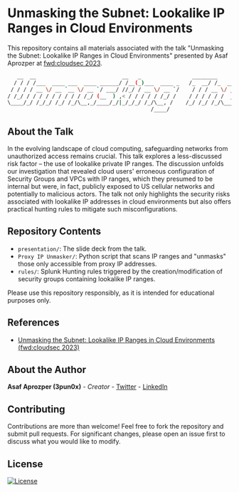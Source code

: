 # Unmasking the Subnet: Lookalike IP Ranges in Cloud Environments
This repository contains all materials associated with the talk "Unmasking the Subnet: Lookalike IP Ranges in Cloud Environments" presented by Asaf Aprozper at [fwd:cloudsec 2023](https://pretalx.com/fwd-cloudsec-2023/talk/XDU89P/).

```bash
   __  __                           __   _                ________            _____       __               __ 
  / / / /___  ____ ___  ____ ______/ /__(_)___  ____ _   /_  __/ /_  ___     / ___/__  __/ /_  ____  ___  / /_
 / / / / __ \/ __ `__ \/ __ `/ ___/ //_/ / __ \/ __ `/    / / / __ \/ _ \    \__ \/ / / / __ \/ __ \/ _ \/ __/
/ /_/ / / / / / / / / / /_/ (__  ) ,< / / / / / /_/ /    / / / / / /  __/   ___/ / /_/ / /_/ / / / /  __/ /_  
\____/_/ /_/_/ /_/ /_/\__,_/____/_/|_/_/_/ /_/\__, /    /_/ /_/ /_/\___/   /____/\__,_/_.___/_/ /_/\___/\__/  
                                             /____/                                                                                            
```

## About the Talk
In the evolving landscape of cloud computing, safeguarding networks from unauthorized access remains crucial. This talk explores a less-discussed risk factor – the use of lookalike private IP ranges. The discussion unfolds our investigation that revealed cloud users' erroneous configuration of Security Groups and VPCs with IP ranges, which they presumed to be internal but were, in fact, publicly exposed to US cellular networks and potentially to malicious actors. The talk not only highlights the security risks associated with lookalike IP addresses in cloud environments but also offers practical hunting rules to mitigate such misconfigurations.

## Repository Contents
- `presentation/`: The slide deck from the talk.
- `Proxy IP Unmasker/`: Python script that scans IP ranges and "unmasks" those only accessible from proxy IP addresses.
- `rules/`: Splunk Hunting rules triggered by the creation/modification of security groups containing lookalike IP ranges.

Please use this repository responsibly, as it is intended for educational purposes only.

## References

- [Unmasking the Subnet: Lookalike IP Ranges in Cloud Environments (fwd:cloudsec 2023)](https://pretalx.com/fwd-cloudsec-2023/talk/XDU89P/)

## About the Author

**Asaf Aprozper (3pun0x)** - *Creator* - [Twitter](https://twitter.com/3pun0x) - [LinkedIn](https://www.linkedin.com/in/asafaprozper) 

## Contributing

Contributions are more than welcome! Feel free to fork the repository and submit pull requests. For significant changes, please open an issue first to discuss what you would like to modify.

## License

[![License](https://img.shields.io/badge/License-Apache_2.0-blue.svg)](https://opensource.org/licenses/Apache-2.0)
